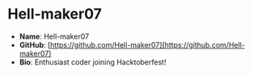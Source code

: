 # Hell-maker07

- **Name**: Hell-maker07
- **GitHub**: [https://github.com/Hell-maker07](https://github.com/Hell-maker07)
- **Bio**: Enthusiast coder joining Hacktoberfest!
